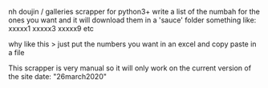 nh doujin / galleries scrapper for python3+
write a list of the numbah for the ones you want and it will download them in a 'sauce' folder
something like:
xxxxx1
xxxxx3
xxxxx9
etc

why like this > just put the numbers you want in an excel and copy paste in a file

This scrapper is very manual so it will only work on the current version of the site date: "26march2020"